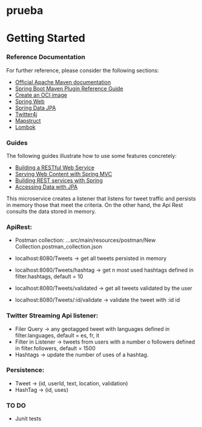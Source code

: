 # prueba
# Getting Started

### Reference Documentation
For further reference, please consider the following sections:

* [Official Apache Maven documentation](https://maven.apache.org/guides/index.html)
* [Spring Boot Maven Plugin Reference Guide](https://docs.spring.io/spring-boot/docs/2.4.5/maven-plugin/reference/html/)
* [Create an OCI image](https://docs.spring.io/spring-boot/docs/2.4.5/maven-plugin/reference/html/#build-image)
* [Spring Web](https://docs.spring.io/spring-boot/docs/2.4.5/reference/htmlsingle/#boot-features-developing-web-applications)
* [Spring Data JPA](https://docs.spring.io/spring-boot/docs/2.4.5/reference/htmlsingle/#boot-features-jpa-and-spring-data)
* [Twitter4j](https://twitter4j.org/en/)
* [Mapstruct](https://mapstruct.org/)
* [Lombok](https://projectlombok.org/)

### Guides
The following guides illustrate how to use some features concretely:

* [Building a RESTful Web Service](https://spring.io/guides/gs/rest-service/)
* [Serving Web Content with Spring MVC](https://spring.io/guides/gs/serving-web-content/)
* [Building REST services with Spring](https://spring.io/guides/tutorials/bookmarks/)
* [Accessing Data with JPA](https://spring.io/guides/gs/accessing-data-jpa/)

This microservice creates a listener that listens for tweet traffic and persists in memory those that meet the criteria.
On the other hand, the Api Rest consults the data stored in memory.

### ApiRest:
* Postman collection: ...src/main/resources/postman/New Collection.postman_collection.json

* localhost:8080/Tweets -> get all tweets persisted in memory
* localhost:8080/Tweets/hashtag -> get n most used hashtags defined in filter.hashtags, default = 10
* localhost:8080/Tweets/validated -> get all tweets validated by the user
* localhost:8080/Tweets/:id/validate -> validate the tweet with :id id

### Twitter Streaming Api listener:
* Filer Query ->  any geotagged tweet with languages defined in filter.languages, default = es, fr, it
* Filter in Listener -> tweets from users with a number o followers defined in filter.followers, default = 1500
* Hashtags -> update the number of uses of a hashtag.

### Persistence:
* Tweet -> (id, userId, text, location, validation)
* HashTag -> (id, uses)

### TO DO
* Junit tests

